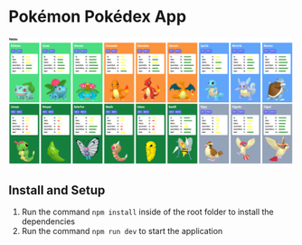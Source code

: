# Pokémon Pokédex App

![Pokémon Pokédex App](/img/pokemon-pokedex-app.png 'Pokémon Pokédex App')

## Install and Setup

1. Run the command `npm install` inside of the root folder to install the dependencies
2. Run the command `npm run dev` to start the application
